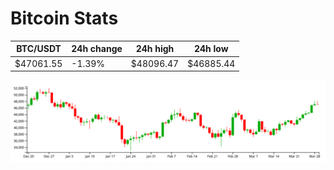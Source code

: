 # Bitcoin Stats

BTC/USDT|24h change|24h high|24h low|
|---|---|---|---|
|$47061.55|-1.39%|$48096.47|$46885.44|

<img src="./chart.svg">
